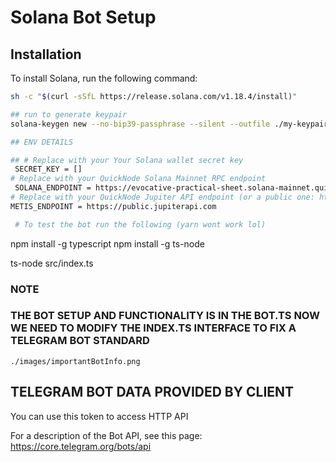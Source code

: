 # Solana Bot Setup

## Installation

To install Solana, run the following command:

```sh
sh -c "$(curl -sSfL https://release.solana.com/v1.18.4/install)"

## run to generate keypair
solana-keygen new --no-bip39-passphrase --silent --outfile ./my-keypair.json

## ENV DETAILS

## # Replace with your Your Solana wallet secret key
 SECRET_KEY = []
# Replace with your QuickNode Solana Mainnet RPC endpoint
 SOLANA_ENDPOINT = https://evocative-practical-sheet.solana-mainnet.quiknode.pro/22a93d79e19562571a4f2607c065283556ff0345/
# Replace with your QuickNode Jupiter API endpoint (or a public one: https://www.jupiterapi.com/)
METIS_ENDPOINT = https://public.jupiterapi.com

 # To test the bot run the following (yarn wont work lol)
```

npm install -g typescript
npm install -g ts-node

ts-node src/index.ts

### NOTE

### THE BOT SETUP AND FUNCTIONALITY IS IN THE BOT.TS NOW WE NEED TO MODIFY THE INDEX.TS INTERFACE TO FIX A TELEGRAM BOT STANDARD

`./images/importantBotInfo.png`

## TELEGRAM BOT DATA PROVIDED BY CLIENT

You can use this token to access HTTP API

For a description of the Bot API, see this page: https://core.telegram.org/bots/api
